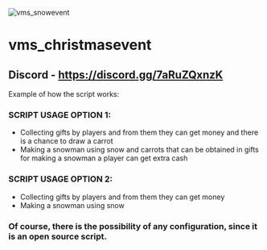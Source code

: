 ![vms_snowevent](https://user-images.githubusercontent.com/60104107/206788058-4cb7c017-b7ef-4af1-92da-b38f1b9e26bd.png)

# **vms_christmasevent**

## Discord - https://discord.gg/7aRuZQxnzK

Example of how the script works:


### SCRIPT USAGE OPTION 1:
 - Collecting gifts by players and from them they can get money and there is a chance to draw a carrot
 - Making a snowman using snow and carrots that can be obtained in gifts for making a snowman a player can get extra cash


### SCRIPT USAGE OPTION 2:
 - Collecting gifts by players and from them they can get money
 - Making a snowman using snow


### Of course, there is the possibility of any configuration, since it is an open source script.
